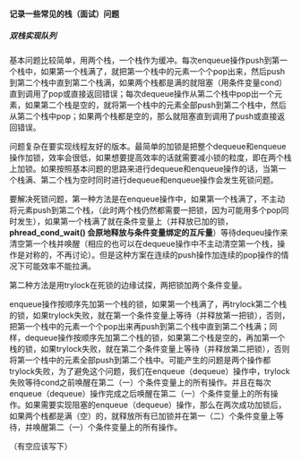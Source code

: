 #### 记录一些常见的栈（面试）问题 ####



##### 双栈实现队列 #####

基本问题比较简单，用两个栈，一个栈作为缓冲。每次enqueue操作push到第一个栈中，如果第一个栈满了，就把第一个栈中的元素一个个pop出来，然后push到第二个栈中直到第二个栈满，如果两个栈都是满的就阻塞（用条件变量cond）直到调用了pop或直接返回错误；每次dequeue操作从第二个栈中pop出一个元素，如果第二个栈是空的，就将第一个栈中的元素全部push到第二个栈中，然后从第二个栈中pop；如果两个栈都是空的，那么就阻塞直到调用了push或直接返回错误。

问题复杂在要实现线程友好的版本。最简单的加锁是把整个dequeue和enqueue操作加锁，效率会很低，如果想要提高效率的话就需要减小锁的粒度，即在两个栈上加锁。如果按照基本问题的思路来进行dequeue和enqueue操作的话，当第一个栈满、第二个栈为空时同时进行dequeue和enqueue操作会发生死锁问题。

要解决死锁问题，第一种方法是在enqueue操作中，如果第一个栈满了，不主动将元素push到第二个栈，（此时两个栈仍然都需要一把锁，因为可能用多个pop同时发生），如果第一个栈满了就在条件变量上（并释放已加的锁，**phread_cond_wait() 会原地释放与条件变量绑定的互斥量**）等待dequeu操作来清空第一个栈并唤醒（相应的也可以在dequeue操作中不主动清空第一个栈，操作是对称的，不再讨论）。但是这种方案在连续的push操作加连续的pop操作的情况下可能效率不能拉满。

第二种方法是用trylock在死锁的边缘试探，两把锁加两个条件变量。

enqueue操作按顺序先加第一个栈的锁，如果第一个栈满了，再trylock第二个栈的锁，如果trylock失败，就在第一个条件变量上等待（并释放第一把锁），否则，把第一个栈中的元素一个个pop出来再push到第二个栈中直到第二个栈满；同样，dequeue操作按顺序先加第二个栈的锁，如果第二个栈是空的，再加第一个栈的锁，如果trylock失败，就在第二个条件变量上等待（并释放第二把锁），否则将第一个栈中的元素全部push到第二个栈中。可能产生的问题是两个操作都trylock失败，为了避免这个问题，我们在enqueue（dequeue）操作中，trylock失败等待cond之前唤醒在第二（一）个条件变量上的所有操作。并且在每次enqueue（dequeue）操作完成之后唤醒在第二（一）个条件变量上的所有操作。如果需要实现阻塞的enqueue（dequeue）操作，那么在两次成功加锁后，如果两个栈都是满（空）的，就释放所有已加锁并在第一（二）个条件变量上等待，并唤醒第二（一）个条件变量上的所有操作。

（有空应该写下）